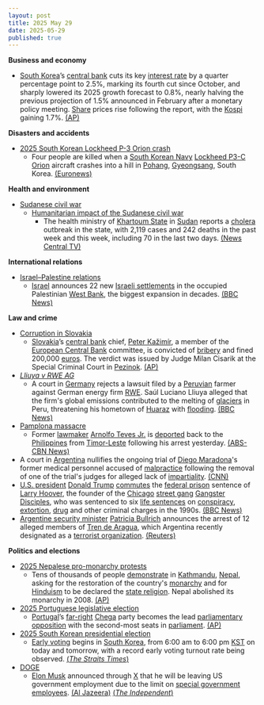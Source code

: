 ```yaml
---
layout: post
title: 2025 May 29
date: 2025-05-29
published: true
---
```



**Business and economy**

* [South Korea](https://en.wikipedia.org/wiki/South_Korea "South Korea")’s [central bank](https://en.wikipedia.org/wiki/Bank_of_Korea "Bank of Korea") cuts its key [interest rate](https://en.wikipedia.org/wiki/Interest_rate "Interest rate") by a quarter percentage point to 2.5%, marking its fourth cut since October, and sharply lowered its 2025 growth forecast to 0.8%, nearly halving the previous projection of 1.5% announced in February after a monetary policy meeting. [Share](https://en.wikipedia.org/wiki/Share_%28finance%29 "Share (finance)") prices rise following the report, with the [Kospi](https://en.wikipedia.org/wiki/Kospi "Kospi") gaining 1.7%. [(AP)](https://apnews.com/article/korea-economy-rate-tariffs-trump-d2cf5ea0db7ad02147f144ba50c7ee4b)

**Disasters and accidents**

* [2025 South Korean Lockheed P-3 Orion crash](https://en.wikipedia.org/wiki/2025_South_Korean_Lockheed_P-3_Orion_crash "2025 South Korean Lockheed P-3 Orion crash")
  + Four people are killed when a [South Korean Navy](https://en.wikipedia.org/wiki/South_Korean_Navy "South Korean Navy") [Lockheed P3-C Orion](https://en.wikipedia.org/wiki/Lockheed_P-3_Orion "Lockheed P-3 Orion") aircraft crashes into a hill in [Pohang](https://en.wikipedia.org/wiki/Pohang "Pohang"), [Gyeongsang](https://en.wikipedia.org/wiki/Gyeongsang "Gyeongsang"), South Korea. [(Euronews)](https://www.euronews.com/2025/05/29/south-korean-p3-c-orion-navy-plane-crash-kills-all-four-crew-members-investigation-under-w)

**Health and environment**

* [Sudanese civil war](https://en.wikipedia.org/wiki/Sudanese_civil_war_%282023%E2%80%93present%29 "Sudanese civil war (2023–present)")
  + [Humanitarian impact of the Sudanese civil war](https://en.wikipedia.org/wiki/Humanitarian_impact_of_the_Sudanese_civil_war_%282023%E2%80%93present%29 "Humanitarian impact of the Sudanese civil war (2023–present)")
    - The health ministry of [Khartoum State](https://en.wikipedia.org/wiki/Khartoum_State "Khartoum State") in [Sudan](https://en.wikipedia.org/wiki/Sudan "Sudan") reports a [cholera](https://en.wikipedia.org/wiki/Cholera "Cholera") outbreak in the state, with 2,119 cases and 242 deaths in the past week and this week, including 70 in the last two days. [(News Central TV)](https://newscentral.africa/cholera-outbreak-hits-sudan-capital-70-killed-in-two-days/)

**International relations**

* [Israel–Palestine relations](https://en.wikipedia.org/wiki/Israel%E2%80%93Palestine_relations "Israel–Palestine relations")
  + [Israel](https://en.wikipedia.org/wiki/Israel "Israel") announces 22 new [Israeli settlements](https://en.wikipedia.org/wiki/Israeli_settlement "Israeli settlement") in the occupied Palestinian [West Bank](https://en.wikipedia.org/wiki/West_Bank "West Bank"), the biggest expansion in decades. [(BBC News)](https://www.bbc.com/news/articles/c1j5954edlno)

**Law and crime**

* [Corruption in Slovakia](https://en.wikipedia.org/wiki/Corruption_in_Slovakia "Corruption in Slovakia")
  + [Slovakia](https://en.wikipedia.org/wiki/Slovakia "Slovakia")’s [central bank](https://en.wikipedia.org/wiki/National_Bank_of_Slovakia "National Bank of Slovakia") chief, [Peter Kažimír](https://en.wikipedia.org/wiki/Peter_Ka%C5%BEim%C3%ADr "Peter Kažimír"), a member of the [European Central Bank](https://en.wikipedia.org/wiki/European_Central_Bank "European Central Bank") committee, is convicted of [bribery](https://en.wikipedia.org/wiki/Bribery "Bribery") and fined 200,000 [euros](https://en.wikipedia.org/wiki/Euros "Euros"). The verdict was issued by Judge Milan Cisarik at the Special Criminal Court in [Pezinok](https://en.wikipedia.org/wiki/Pezinok "Pezinok"). [(AP)](https://apnews.com/article/slovakia-corruption-central-bank-governor-convicted-fico-f45809aa68c11d530935dc696755bd29)
* *[Lliuya v RWE AG](https://en.wikipedia.org/wiki/Lliuya_v_RWE_AG "Lliuya v RWE AG")*
  + A court in [Germany](https://en.wikipedia.org/wiki/Germany "Germany") rejects a lawsuit filed by a [Peruvian](https://en.wikipedia.org/wiki/Peru "Peru") farmer against German energy firm [RWE](https://en.wikipedia.org/wiki/RWE "RWE"). Saúl Luciano Lliuya alleged that the firm's global emissions contributed to the melting of [glaciers](https://en.wikipedia.org/wiki/Glacier "Glacier") in Peru, threatening his hometown of [Huaraz](https://en.wikipedia.org/wiki/Huaraz "Huaraz") with [flooding](https://en.wikipedia.org/wiki/Flooding "Flooding"). [(BBC News)](https://www.bbc.com/news/articles/c5y5lwveqzno)
* [Pamplona massacre](https://en.wikipedia.org/wiki/Pamplona_massacre "Pamplona massacre")
  + Former [lawmaker](https://en.wikipedia.org/wiki/House_of_Representatives_of_the_Philippines "House of Representatives of the Philippines") [Arnolfo Teves Jr.](https://en.wikipedia.org/wiki/Arnolfo_Teves_Jr. "Arnolfo Teves Jr.") is [deported](https://en.wikipedia.org/wiki/Deport "Deport") back to the [Philippines](https://en.wikipedia.org/wiki/Philippines "Philippines") from [Timor-Leste](https://en.wikipedia.org/wiki/Timor-Leste "Timor-Leste") following his arrest yesterday. [(ABS-CBN News)](https://www.abs-cbn.com/news/nation/2025/5/29/teves-back-from-timor-leste-2-years-after-degamo-slay-2001)
* A court in [Argentina](https://en.wikipedia.org/wiki/Argentina "Argentina") nullifies the ongoing trial of [Diego Maradona](https://en.wikipedia.org/wiki/Diego_Maradona "Diego Maradona")'s former medical personnel accused of [malpractice](https://en.wikipedia.org/wiki/Malpractice "Malpractice") following the removal of one of the trial's judges for alleged lack of [impartiality](https://en.wikipedia.org/wiki/Impartiality "Impartiality"). [(CNN)](https://edition.cnn.com/2025/05/29/americas/diego-maradona-homicide-trial-declared-invalid-latam-intl)
* [U.S. president](https://en.wikipedia.org/wiki/President_of_the_United_States "President of the United States") [Donald Trump](https://en.wikipedia.org/wiki/Donald_Trump "Donald Trump") [commutes](https://en.wikipedia.org/wiki/Commutation_%28law%29 "Commutation (law)") the [federal prison](https://en.wikipedia.org/wiki/Federal_prison "Federal prison") sentence of [Larry Hoover](https://en.wikipedia.org/wiki/Larry_Hoover "Larry Hoover"), the founder of the [Chicago](https://en.wikipedia.org/wiki/Chicago "Chicago") [street gang](https://en.wikipedia.org/wiki/Street_gang "Street gang") [Gangster Disciples](https://en.wikipedia.org/wiki/Gangster_Disciples "Gangster Disciples"), who was sentenced to six [life sentences](https://en.wikipedia.org/wiki/Life_sentence "Life sentence") on [conspiracy](https://en.wikipedia.org/wiki/Conspiracy "Conspiracy"), [extortion](https://en.wikipedia.org/wiki/Extortion "Extortion"), [drug](https://en.wikipedia.org/wiki/Drug "Drug") and other criminal charges in the 1990s. [(BBC News)](https://www.bbc.com/news/articles/crk27003pv7o)
* [Argentine security minister](https://en.wikipedia.org/wiki/Ministry_of_National_Security_%28Argentina%29 "Ministry of National Security (Argentina)") [Patricia Bullrich](https://en.wikipedia.org/wiki/Patricia_Bullrich "Patricia Bullrich") announces the arrest of 12 alleged members of [Tren de Aragua](https://en.wikipedia.org/wiki/Tren_de_Aragua "Tren de Aragua"), which Argentina recently designated as a [terrorist organization](https://en.wikipedia.org/wiki/Terrorist_organization "Terrorist organization"). [(Reuters)](https://www.reuters.com/world/americas/argentina-arrests-12-suspects-linked-tren-de-aragua-gang-2025-05-29/)

**Politics and elections**

* [2025 Nepalese pro-monarchy protests](https://en.wikipedia.org/wiki/2025_Nepalese_pro-monarchy_protests "2025 Nepalese pro-monarchy protests")
  + Tens of thousands of people [demonstrate](https://en.wikipedia.org/wiki/Political_demonstration "Political demonstration") in [Kathmandu](https://en.wikipedia.org/wiki/Kathmandu "Kathmandu"), [Nepal](https://en.wikipedia.org/wiki/Nepal "Nepal"), asking for the restoration of the country's [monarchy](https://en.wikipedia.org/wiki/Monarchy "Monarchy") and for [Hinduism](https://en.wikipedia.org/wiki/Hinduism "Hinduism") to be declared the [state religion](https://en.wikipedia.org/wiki/State_religion "State religion"). Nepal abolished its monarchy in 2008. [(AP)](https://apnews.com/article/nepal-protest-restoration-monarchy-king-b6646466a04558c3cfa61b669acc726e)
* [2025 Portuguese legislative election](https://en.wikipedia.org/wiki/2025_Portuguese_legislative_election "2025 Portuguese legislative election")
  + [Portugal](https://en.wikipedia.org/wiki/Portugal "Portugal")’s [far-right](https://en.wikipedia.org/wiki/Far-right "Far-right") [Chega](https://en.wikipedia.org/wiki/Chega_%28political_party%29 "Chega (political party)") party becomes the lead [parliamentary opposition](https://en.wikipedia.org/wiki/Parliamentary_opposition "Parliamentary opposition") with the second-most seats in [parliament](https://en.wikipedia.org/wiki/Parliament_of_Portugal "Parliament of Portugal"). [(AP)](https://apnews.com/article/portugal-politics-chega-far-right-elections-1681e21359a16ea4cd4c38efeeeada0e)
* [2025 South Korean presidential election](https://en.wikipedia.org/wiki/2025_South_Korean_presidential_election "2025 South Korean presidential election")
  + [Early voting](https://en.wikipedia.org/wiki/Early_voting "Early voting") begins in [South Korea](https://en.wikipedia.org/wiki/South_Korea "South Korea"), from 6:00 am to 6:00 pm [KST](https://en.wikipedia.org/wiki/Time_in_South_Korea "Time in South Korea") on today and tomorrow, with a record early voting turnout rate being observed. [(*The Straits Times*)](https://www.straitstimes.com/asia/east-asia/south-koreans-begin-early-voting-in-presidential-poll)
* [DOGE](https://en.wikipedia.org/wiki/DOGE "DOGE")
  + [Elon Musk](https://en.wikipedia.org/wiki/Elon_Musk "Elon Musk") announced through [X](https://en.wikipedia.org/wiki/Twitter "Twitter") that he will be leaving US government employment due to the limit on [special government employees](https://en.wikipedia.org/wiki/Special_government_employee "Special government employee"). [(Al Jazeera)](https://www.aljazeera.com/news/2025/5/29/elon-musk-announces-departure-from-us-president-trumps-administration) [(*The Independent*)](https://www.independent.co.uk/news/world/americas/us-politics/elon-musk-leaves-trump-administration-doge-b2759693.html)
